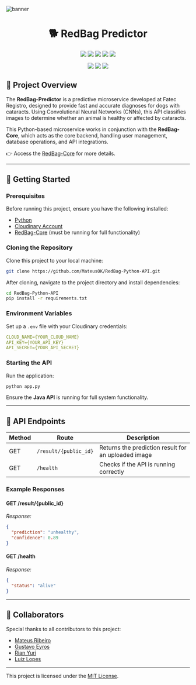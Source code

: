 ![banner](https://github.com/user-attachments/assets/3b92c249-3956-49c8-88fb-811fa400f6e4)
<h1 align="center">🐕 RedBag Predictor</h1>

<p align="center">
  <img src="https://img.shields.io/badge/python-3670A0?style=for-the-badge&logo=python&logoColor=ffdd54" />
  <img src="https://img.shields.io/badge/FastAPI-005571?style=for-the-badge&logo=fastapi" />
  <img src="https://img.shields.io/badge/Cloudinary-3448C5?style=for-the-badge&logo=Cloudinary&logoColor=white" />
  <img src="https://img.shields.io/badge/Keras-FF0000?style=for-the-badge&logo=keras&logoColor=white" />
  <img src="https://img.shields.io/badge/TensorFlow-FF6F00?style=for-the-badge&logo=tensorflow&logoColor=white" />
</p>

<p align="center">
  <a href="https://bitbucket.org/lbesson/ansi-colors"><img src="https://img.shields.io/badge/Maintained%3F-no-red.svg" /></a>
  <a href="https://github.com/Naereen/StrapDown.js/blob/master/LICENSE"><img src="https://img.shields.io/github/license/Naereen/StrapDown.js.svg" /></a>
  <a href="https://GitHub.com/Naereen/ama"><img src="https://img.shields.io/badge/Ask%20me-anything-1abc9c.svg" /></a>
</p>

## 📌 **Project Overview**

The **RedBag-Predictor** is a predictive microservice developed at Fatec Registro, designed to provide fast and accurate diagnoses for dogs with cataracts. Using Convolutional Neural Networks (CNNs), this API classifies images to determine whether an animal is healthy or affected by cataracts.

This Python-based microservice works in conjunction with the **RedBag-Core**, which acts as the core backend, handling user management, database operations, and API integrations.

👉 Access the [RedBag-Core](https://github.com/MateusOK/Redbag-Core) for more details.

---

## 🚀 **Getting Started**

### **Prerequisites**

Before running this project, ensure you have the following installed:

- [Python](https://www.python.org/)
- [Cloudinary Account](https://cloudinary.com/)
- [RedBag-Core](https://github.com/MateusOK/Redbag-Core) (must be running for full functionality)

### **Cloning the Repository**

Clone this project to your local machine:

```bash
git clone https://github.com/MateusOK/RedBag-Python-API.git
```

After cloning, navigate to the project directory and install dependencies:

```bash
cd RedBag-Python-API
pip install -r requirements.txt
```

### **Environment Variables**

Set up a `.env` file with your Cloudinary credentials:

```yaml
CLOUD_NAME={YOUR_CLOUD_NAME}
API_KEY={YOUR_API_KEY}
API_SECRET={YOUR_API_SECRET}
```

### **Starting the API**

Run the application:

```bash
python app.py
```

Ensure the **Java API** is running for full system functionality.

---

## 📍 **API Endpoints**

| Method | Route                        | Description                                    |
|--------|-----------------------------|------------------------------------------------|
| GET    | `/result/{public_id}`        | Returns the prediction result for an uploaded image |
| GET    | `/health`                    | Checks if the API is running correctly         |

### **Example Responses**

#### **GET /result/{public_id}**

_Response:_
```json
{
  "prediction": "unhealthy",
  "confidence": 0.89
}
```

#### **GET /health**

_Response:_
```json
{
  "status": "alive"
}
```

---

## 🤝 **Collaborators**

Special thanks to all contributors to this project:

- [Mateus Ribeiro](https://www.linkedin.com/in/dev-mateus-ribeiro)
- [Gustavo Eyros](https://www.linkedin.com/in/gustavoeyros)
- [Rian Yuri](https://www.linkedin.com/in/rian-yuri-b36563158/)
- [Luiz Lopes](https://www.linkedin.com/in/luizlopes12)

---

This project is licensed under the [MIT License](LICENSE).
